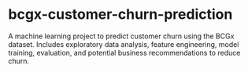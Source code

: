 # bcgx-customer-churn-prediction
A machine learning project to predict customer churn using the BCGx dataset. Includes exploratory data analysis, feature engineering, model training, evaluation, and potential business recommendations to reduce churn.
